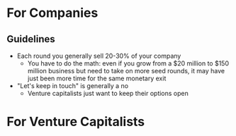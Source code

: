 # For Companies

## Guidelines

- Each round you generally sell 20-30% of your company
  - You have to do the math: even if you grow from a $20 million to $150 million business but need to take on more seed rounds, it may have just been more time for the same monetary exit
- "Let's keep in touch" is generally a no
  - Venture capitalists just want to keep their options open

# For Venture Capitalists
